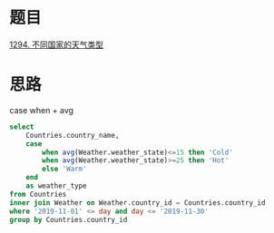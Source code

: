 # 题目
[1294. 不同国家的天气类型](https://leetcode-cn.com/problems/weather-type-in-each-country/)

# 思路
case when + avg

```sql
select 
    Countries.country_name, 
    case 
        when avg(Weather.weather_state)<=15 then 'Cold'
        when avg(Weather.weather_state)>=25 then 'Hot'
        else 'Warm'
    end 
    as weather_type 
from Countries 
inner join Weather on Weather.country_id = Countries.country_id
where '2019-11-01' <= day and day <= '2019-11-30'
group by Countries.country_id
```

